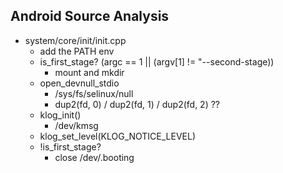## Android Source Analysis


* system/core/init/init.cpp
  * add the PATH env
  * is_first_stage? (argc == 1 || (argv[1] != "--second-stage))
    - mount and mkdir
  * open_devnull_stdio
    - /sys/fs/selinux/null
    - dup2(fd, 0) / dup2(fd, 1) / dup2(fd, 2) ??
  * klog_init()
    - /dev/kmsg
  * klog_set_level(KLOG_NOTICE_LEVEL)
  * !is_first_stage?
    - close /dev/.booting


